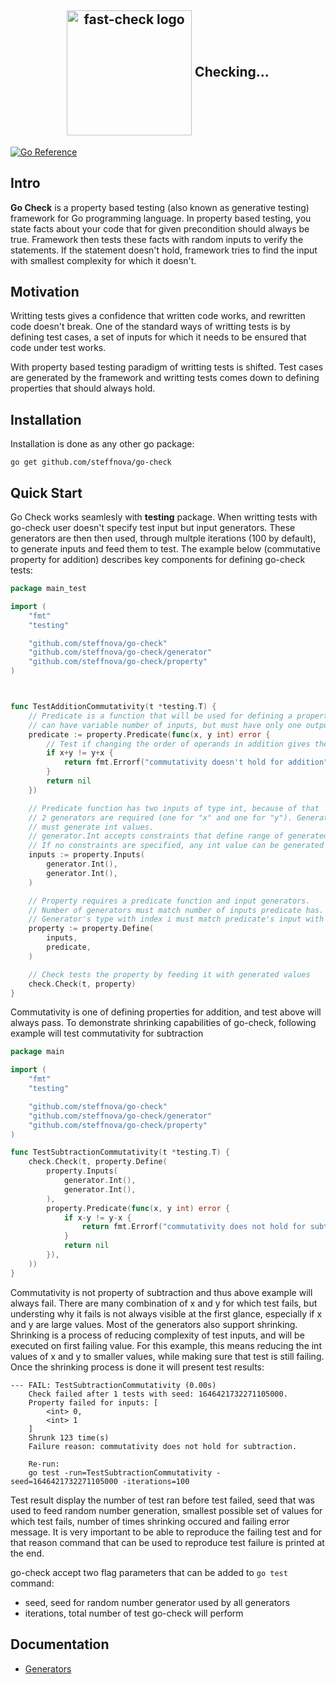 
<h2 align="center">
  <img align="center" src="docs/resources/gopher-checking.svg" alt="fast-check logo" width=200px /> 
  Checking...
</h2>

[![Go Reference](https://pkg.go.dev/badge/github.com/steffnova/go-check.svg)](https://pkg.go.dev/github.com/steffnova/go-check)
## Intro

**Go Check** is a property based testing (also known as generative testing) framework for Go programming language. In property based testing, you state facts about your code that for given precondition should always be true. Framework then tests these facts with random inputs to verify the statements. If the statement doesn't hold, framework tries to find the input with smallest complexity for which it doesn't. 
## Motivation

Writting tests gives a confidence that written code works, and rewritten code doesn't break. One of the standard ways of writting tests is by defining test cases, a set of inputs for which it needs to be ensured that code under test works.

With property based testing paradigm of writting tests is shifted. Test cases are generated by the framework and writting tests comes down to defining properties that should always hold.
## Installation
Installation is done as any other go package:
```
go get github.com/steffnova/go-check
```
## Quick Start

Go Check works seamlesly with **testing** package. When writting tests with go-check user doesn't specify test
input but input generators. These generators are then then used, through multple iterations (100 by default),
to generate inputs and feed them to test. The example below (commutative property for addition) describes key
components for defining go-check tests:

```go
package main_test

import (
    "fmt"
    "testing"

    "github.com/steffnova/go-check"
    "github.com/steffnova/go-check/generator"
    "github.com/steffnova/go-check/property"
)



func TestAdditionCommutativity(t *testing.T) {
    // Predicate is a function that will be used for defining a property. Predicate
    // can have variable number of inputs, but must have only one output of error type
    predicate := property.Predicate(func(x, y int) error {
        // Test if changing the order of operands in addition gives the same result
        if x+y != y+x {
            return fmt.Errorf("commutativity doesn't hold for addition")
        }
        return nil
    })

    // Predicate function has two inputs of type int, because of that
    // 2 generators are required (one for "x" and one for "y"). Generators
    // must generate int values.
    // generator.Int accepts constraints that define range of generated values.
    // If no constraints are specified, any int value can be generated
    inputs := property.Inputs(
        generator.Int(),
        generator.Int(),                               
    )

    // Property requires a predicate function and input generators. 
    // Number of generators must match number of inputs predicate has.
    // Generator's type with index i must match predicate's input with index i.
    property := property.Define(
        inputs,
        predicate,    
    )

    // Check tests the property by feeding it with generated values
    check.Check(t, property)
}
```

Commutativity is one of defining properties for addition, and test above will always pass. To
demonstrate shrinking capabilities of go-check, following example will test commutativity for subtraction

```go
package main

import (
	"fmt"
	"testing"

	"github.com/steffnova/go-check"
	"github.com/steffnova/go-check/generator"
	"github.com/steffnova/go-check/property"
)

func TestSubtractionCommutativity(t *testing.T) {
	check.Check(t, property.Define(
		property.Inputs(
			generator.Int(),
			generator.Int(),
		),
		property.Predicate(func(x, y int) error {
			if x-y != y-x {
				return fmt.Errorf("commutativity does not hold for subtraction. ")
			}
			return nil
		}),
	))
}

```

Commutativity is not property of subtraction and thus above example will always fail. There are many combination of x and y for which test fails, but understing why it fails is not always visible at the first glance, especially if x and y are large values. Most of the generators also support shrinking. Shrinking is a process of reducing complexity of test inputs, and will be executed on first failing value. For this example, this means reducing the int values of x and y to smaller values, while making sure that test is still failing. Once the shrinking process is done it will present test results:

```
--- FAIL: TestSubtractionCommutativity (0.00s)
    Check failed after 1 tests with seed: 1646421732271105000. 
    Property failed for inputs: [
        <int> 0,
        <int> 1
    ]
    Shrunk 123 time(s)
    Failure reason: commutativity does not hold for subtraction.  
    
    Re-run:
    go test -run=TestSubtractionCommutativity -seed=1646421732271105000 -iterations=100
```

Test result display the number of test ran before test failed, seed that was used to feed random number generation, smallest possible set of values for which test fails, number of times shrinking occured and failing error message. It is very important to be able to reproduce the failing test and for that reason command that can be used to reproduce test failure is printed at the end.

go-check accept two flag parameters that can be added to `go test` command:
  - seed, seed for random number generator used by all generators
  - iterations, total number of test go-check will perform

## Documentation
  - [Generators](/docs/generators.md)